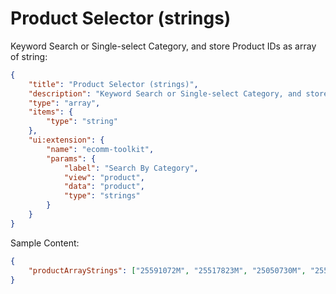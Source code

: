 # Product Selector (strings)

Keyword Search or Single-select Category, and store Product IDs as array of string:

```json
{
	"title": "Product Selector (strings)",
	"description": "Keyword Search or Single-select Category, and store Product IDs as array of string",
	"type": "array",
	"items": {
		"type": "string"
	},
	"ui:extension": {
		"name": "ecomm-toolkit",
		"params": {
			"label": "Search By Category",
			"view": "product",
			"data": "product",
			"type": "strings"
		}
	}
}
```

Sample Content:

```json
{
	"productArrayStrings": ["25591072M", "25517823M", "25050730M", "25594776M", "25501952M"]
}
```
